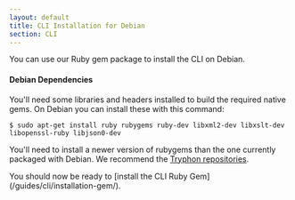```yaml
---
layout: default
title: CLI Installation for Debian
section: CLI
---
```


You can use our Ruby gem package to install the CLI on Debian.

#### Debian Dependencies

You'll need some libraries and headers installed to build the required
native gems. On Debian you can install these with this command:

    $ sudo apt-get install ruby rubygems ruby-dev libxml2-dev libxslt-dev libopenssl-ruby libjson0-dev

You'll need to install a newer version of rubygems than the one currently packaged with Debian. We recommend the
[Tryphon repositories](http://debian.tryphon.eu/).

You should now be ready to [install the CLI Ruby Gem] (/guides/cli/installation-gem/).


